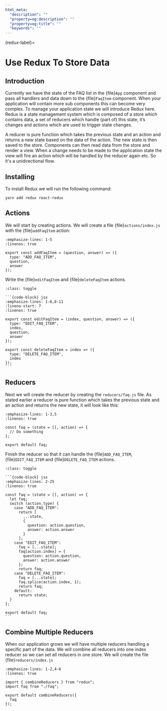 ```yaml
---
html_meta:
  "description": ""
  "property=og:description": ""
  "property=og:title": ""
  "keywords": ""
---
```


(redux-label)=

# Use Redux To Store Data

## Introduction

Currently we have the state of the FAQ list in the {file}`App` component and pass all handlers and data down to the {file}`FaqItem` component.
When your application will contain more sub components this can become very complex.
To manage your application state we will introduce Redux here.
Redux is a state management system which is composed of a store which contains data,
a set of reducers which handle (part of) this state, it’s changes and actions which are used to trigger state changes.

A reducer is pure function which takes the previous state and an action and returns a new state based on the data of the action.
The new state is then saved to the store.
Components can then read data from the store and render a view.
When a change needs to be made to the application state the view will fire an action which will be handled by the reducer again etc.
So it's a unidirectional flow.

## Installing

To install Redux we will run the following command:

```shell
yarn add redux react-redux
```

## Actions

We will start by creating actions.
We will create a file {file}`actions/index.js` with the {file}`addFaqItem` action:

```{code-block} jsx
:emphasize-lines: 1-5
:linenos: true

export const addFaqItem = (question, answer) => ({
  type: "ADD_FAQ_ITEM",
  question,
  answer
});
```

Write the {file}`editFaqItem` and {file}`deleteFaqItem` actions.

````{admonition} Solution
:class: toggle

```{code-block} jsx
:emphasize-lines: 1-6,8-11
:lineno-start: 7
:linenos: true

export const editFaqItem = (index, question, answer) => ({
  type: "EDIT_FAQ_ITEM",
  index,
  question,
  answer
});

export const deleteFaqItem = index => ({
  type: "DELETE_FAQ_ITEM",
  index
});
```
````

## Reducers

Next we will create the reducer by creating the `reducers/faq.js` file.
As stated earlier a reducer is pure function which takes the previous state and an action and returns the new state,
it will look like this:

```{code-block} jsx
:emphasize-lines: 1-3,5
:linenos: true

const faq = (state = [], action) => {
  // Do something
};

export default faq;
```

Finish the reducer so that it can handle the {file}`ADD_FAQ_ITEM`,
{file}`EDIT_FAQ_ITEM` and {file}`DELETE_FAQ_ITEM` actions.

````{admonition} Solution
:class: toggle

```{code-block} jsx
:emphasize-lines: 2-25
:linenos: true

const faq = (state = [], action) => {
  let faq;
  switch (action.type) {
    case "ADD_FAQ_ITEM":
      return [
        ...state,
        {
          question: action.question,
          answer: action.answer
        }
      ];
    case "EDIT_FAQ_ITEM":
      faq = [...state];
      faq[action.index] = {
        question: action.question,
        answer: action.answer
      };
      return faq;
    case "DELETE_FAQ_ITEM":
      faq = [...state];
      faq.splice(action.index, 1);
      return faq;
    default:
      return state;
  }
};

export default faq;
```
````

## Combine Multiple Reducers

When our application grows we will have multiple reducers handling a specific part of the data.
We will combine all reducers into one index reducer so we can set all reducers in one store.
We will create the file {file}`reducers/index.js`

```{code-block} jsx
:emphasize-lines: 1-2,4-6
:linenos: true

import { combineReducers } from "redux";
import faq from "./faq";

export default combineReducers({
  faq
});
```
